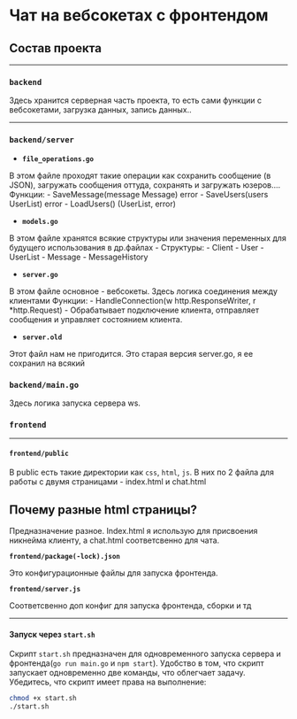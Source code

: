 # Чат на вебсокетах с фронтендом

## Состав проекта

-----

### `backend`
Здесь хранится серверная часть проекта, то есть сами функции с вебсокетами, загрузка данных, запись данных..

-----

### `backend/server`

- **`file_operations.go`**

В этом файле проходят такие операции как сохранить сообщение (в JSON), загружать сообщения оттуда, сохранять и загружать юзеров....
     Функции:
          -	SaveMessage(message Message) error
          -	SaveUsers(users UserList) error
          -	LoadUsers() (UserList, error)

- **`models.go`**

В этом файле хранятся всякие структуры или значения переменных для будущего использования в др.файлах
     -	Структуры:
        -	Client
        -	User
        -	UserList
        -	Message
        -	MessageHistory

- **`server.go`**

В этом файле основное - вебсокеты. Здесь логика соединения между клиентами
  Функции:
	-	HandleConnection(w http.ResponseWriter, r *http.Request) - Обрабатывает подключение клиента, отправляет сообщения и управляет состоянием клиента.

- **`server.old`**

Этот файл нам не пригодится. Это старая версия server.go, я ее сохранил на всякий

### `backend/main.go`

Здесь логика запуска сервера ws.

### `frontend`

-----

#### `frontend/public`
В public есть такие директории как `css`, `html`, `js`. В них по 2 файла для работы с двумя страницами - index.html и chat.html

## Почему разные html страницы?

Предназначение разное. Index.html я использую для присвоения никнейма клиенту, а chat.html соответсвенно для чата.

**`frontend/package(-lock).json`**

Это конфигурационные файлы для запуска фронтенда.

**`frontend/server.js`**

Соответсвенно доп конфиг для запуска фронтенда, сборки и тд


-----


#### Запуск через `start.sh`

Скрипт `start.sh` предназначен для одновременного запуска сервера и фронтенда(`go run main.go` и `npm start`). Удобство в том, что скрипт запускает одновременно две команды, что облегчает задачу. Убедитесь, что скрипт имеет права на выполнение:
  ```bash
  chmod +x start.sh
  ./start.sh
```
